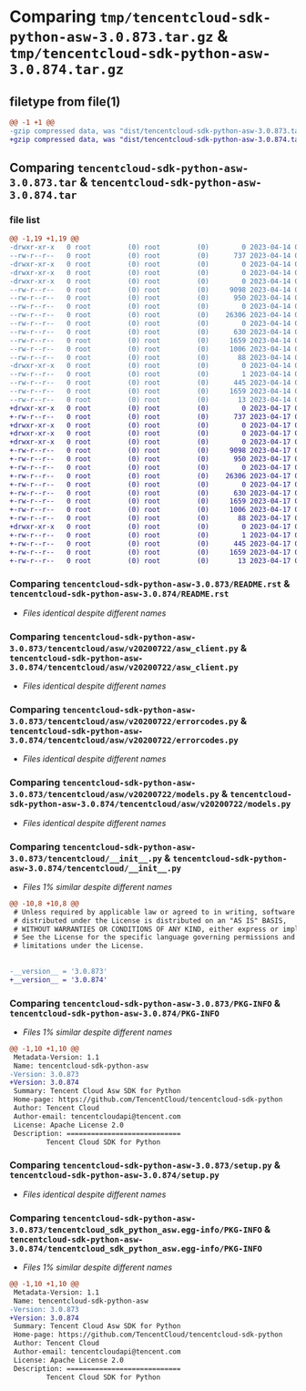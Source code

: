 # Comparing `tmp/tencentcloud-sdk-python-asw-3.0.873.tar.gz` & `tmp/tencentcloud-sdk-python-asw-3.0.874.tar.gz`

## filetype from file(1)

```diff
@@ -1 +1 @@
-gzip compressed data, was "dist/tencentcloud-sdk-python-asw-3.0.873.tar", last modified: Fri Apr 14 00:19:00 2023, max compression
+gzip compressed data, was "dist/tencentcloud-sdk-python-asw-3.0.874.tar", last modified: Mon Apr 17 00:16:48 2023, max compression
```

## Comparing `tencentcloud-sdk-python-asw-3.0.873.tar` & `tencentcloud-sdk-python-asw-3.0.874.tar`

### file list

```diff
@@ -1,19 +1,19 @@
-drwxr-xr-x   0 root         (0) root         (0)        0 2023-04-14 00:19:00.000000 tencentcloud-sdk-python-asw-3.0.873/
--rw-r--r--   0 root         (0) root         (0)      737 2023-04-14 00:19:00.000000 tencentcloud-sdk-python-asw-3.0.873/README.rst
-drwxr-xr-x   0 root         (0) root         (0)        0 2023-04-14 00:19:00.000000 tencentcloud-sdk-python-asw-3.0.873/tencentcloud/
-drwxr-xr-x   0 root         (0) root         (0)        0 2023-04-14 00:19:00.000000 tencentcloud-sdk-python-asw-3.0.873/tencentcloud/asw/
-drwxr-xr-x   0 root         (0) root         (0)        0 2023-04-14 00:19:00.000000 tencentcloud-sdk-python-asw-3.0.873/tencentcloud/asw/v20200722/
--rw-r--r--   0 root         (0) root         (0)     9098 2023-04-14 00:19:00.000000 tencentcloud-sdk-python-asw-3.0.873/tencentcloud/asw/v20200722/asw_client.py
--rw-r--r--   0 root         (0) root         (0)      950 2023-04-14 00:19:00.000000 tencentcloud-sdk-python-asw-3.0.873/tencentcloud/asw/v20200722/errorcodes.py
--rw-r--r--   0 root         (0) root         (0)        0 2023-04-14 00:19:00.000000 tencentcloud-sdk-python-asw-3.0.873/tencentcloud/asw/v20200722/__init__.py
--rw-r--r--   0 root         (0) root         (0)    26306 2023-04-14 00:19:00.000000 tencentcloud-sdk-python-asw-3.0.873/tencentcloud/asw/v20200722/models.py
--rw-r--r--   0 root         (0) root         (0)        0 2023-04-14 00:19:00.000000 tencentcloud-sdk-python-asw-3.0.873/tencentcloud/asw/__init__.py
--rw-r--r--   0 root         (0) root         (0)      630 2023-04-14 00:19:00.000000 tencentcloud-sdk-python-asw-3.0.873/tencentcloud/__init__.py
--rw-r--r--   0 root         (0) root         (0)     1659 2023-04-14 00:19:00.000000 tencentcloud-sdk-python-asw-3.0.873/PKG-INFO
--rw-r--r--   0 root         (0) root         (0)     1006 2023-04-14 00:19:00.000000 tencentcloud-sdk-python-asw-3.0.873/setup.py
--rw-r--r--   0 root         (0) root         (0)       88 2023-04-14 00:19:00.000000 tencentcloud-sdk-python-asw-3.0.873/setup.cfg
-drwxr-xr-x   0 root         (0) root         (0)        0 2023-04-14 00:19:00.000000 tencentcloud-sdk-python-asw-3.0.873/tencentcloud_sdk_python_asw.egg-info/
--rw-r--r--   0 root         (0) root         (0)        1 2023-04-14 00:19:00.000000 tencentcloud-sdk-python-asw-3.0.873/tencentcloud_sdk_python_asw.egg-info/dependency_links.txt
--rw-r--r--   0 root         (0) root         (0)      445 2023-04-14 00:19:00.000000 tencentcloud-sdk-python-asw-3.0.873/tencentcloud_sdk_python_asw.egg-info/SOURCES.txt
--rw-r--r--   0 root         (0) root         (0)     1659 2023-04-14 00:19:00.000000 tencentcloud-sdk-python-asw-3.0.873/tencentcloud_sdk_python_asw.egg-info/PKG-INFO
--rw-r--r--   0 root         (0) root         (0)       13 2023-04-14 00:19:00.000000 tencentcloud-sdk-python-asw-3.0.873/tencentcloud_sdk_python_asw.egg-info/top_level.txt
+drwxr-xr-x   0 root         (0) root         (0)        0 2023-04-17 00:16:48.000000 tencentcloud-sdk-python-asw-3.0.874/
+-rw-r--r--   0 root         (0) root         (0)      737 2023-04-17 00:16:48.000000 tencentcloud-sdk-python-asw-3.0.874/README.rst
+drwxr-xr-x   0 root         (0) root         (0)        0 2023-04-17 00:16:48.000000 tencentcloud-sdk-python-asw-3.0.874/tencentcloud/
+drwxr-xr-x   0 root         (0) root         (0)        0 2023-04-17 00:16:48.000000 tencentcloud-sdk-python-asw-3.0.874/tencentcloud/asw/
+drwxr-xr-x   0 root         (0) root         (0)        0 2023-04-17 00:16:48.000000 tencentcloud-sdk-python-asw-3.0.874/tencentcloud/asw/v20200722/
+-rw-r--r--   0 root         (0) root         (0)     9098 2023-04-17 00:16:48.000000 tencentcloud-sdk-python-asw-3.0.874/tencentcloud/asw/v20200722/asw_client.py
+-rw-r--r--   0 root         (0) root         (0)      950 2023-04-17 00:16:48.000000 tencentcloud-sdk-python-asw-3.0.874/tencentcloud/asw/v20200722/errorcodes.py
+-rw-r--r--   0 root         (0) root         (0)        0 2023-04-17 00:16:48.000000 tencentcloud-sdk-python-asw-3.0.874/tencentcloud/asw/v20200722/__init__.py
+-rw-r--r--   0 root         (0) root         (0)    26306 2023-04-17 00:16:48.000000 tencentcloud-sdk-python-asw-3.0.874/tencentcloud/asw/v20200722/models.py
+-rw-r--r--   0 root         (0) root         (0)        0 2023-04-17 00:16:48.000000 tencentcloud-sdk-python-asw-3.0.874/tencentcloud/asw/__init__.py
+-rw-r--r--   0 root         (0) root         (0)      630 2023-04-17 00:16:48.000000 tencentcloud-sdk-python-asw-3.0.874/tencentcloud/__init__.py
+-rw-r--r--   0 root         (0) root         (0)     1659 2023-04-17 00:16:48.000000 tencentcloud-sdk-python-asw-3.0.874/PKG-INFO
+-rw-r--r--   0 root         (0) root         (0)     1006 2023-04-17 00:16:48.000000 tencentcloud-sdk-python-asw-3.0.874/setup.py
+-rw-r--r--   0 root         (0) root         (0)       88 2023-04-17 00:16:48.000000 tencentcloud-sdk-python-asw-3.0.874/setup.cfg
+drwxr-xr-x   0 root         (0) root         (0)        0 2023-04-17 00:16:48.000000 tencentcloud-sdk-python-asw-3.0.874/tencentcloud_sdk_python_asw.egg-info/
+-rw-r--r--   0 root         (0) root         (0)        1 2023-04-17 00:16:48.000000 tencentcloud-sdk-python-asw-3.0.874/tencentcloud_sdk_python_asw.egg-info/dependency_links.txt
+-rw-r--r--   0 root         (0) root         (0)      445 2023-04-17 00:16:48.000000 tencentcloud-sdk-python-asw-3.0.874/tencentcloud_sdk_python_asw.egg-info/SOURCES.txt
+-rw-r--r--   0 root         (0) root         (0)     1659 2023-04-17 00:16:48.000000 tencentcloud-sdk-python-asw-3.0.874/tencentcloud_sdk_python_asw.egg-info/PKG-INFO
+-rw-r--r--   0 root         (0) root         (0)       13 2023-04-17 00:16:48.000000 tencentcloud-sdk-python-asw-3.0.874/tencentcloud_sdk_python_asw.egg-info/top_level.txt
```

### Comparing `tencentcloud-sdk-python-asw-3.0.873/README.rst` & `tencentcloud-sdk-python-asw-3.0.874/README.rst`

 * *Files identical despite different names*

### Comparing `tencentcloud-sdk-python-asw-3.0.873/tencentcloud/asw/v20200722/asw_client.py` & `tencentcloud-sdk-python-asw-3.0.874/tencentcloud/asw/v20200722/asw_client.py`

 * *Files identical despite different names*

### Comparing `tencentcloud-sdk-python-asw-3.0.873/tencentcloud/asw/v20200722/errorcodes.py` & `tencentcloud-sdk-python-asw-3.0.874/tencentcloud/asw/v20200722/errorcodes.py`

 * *Files identical despite different names*

### Comparing `tencentcloud-sdk-python-asw-3.0.873/tencentcloud/asw/v20200722/models.py` & `tencentcloud-sdk-python-asw-3.0.874/tencentcloud/asw/v20200722/models.py`

 * *Files identical despite different names*

### Comparing `tencentcloud-sdk-python-asw-3.0.873/tencentcloud/__init__.py` & `tencentcloud-sdk-python-asw-3.0.874/tencentcloud/__init__.py`

 * *Files 1% similar despite different names*

```diff
@@ -10,8 +10,8 @@
 # Unless required by applicable law or agreed to in writing, software
 # distributed under the License is distributed on an "AS IS" BASIS,
 # WITHOUT WARRANTIES OR CONDITIONS OF ANY KIND, either express or implied.
 # See the License for the specific language governing permissions and
 # limitations under the License.
 
 
-__version__ = '3.0.873'
+__version__ = '3.0.874'
```

### Comparing `tencentcloud-sdk-python-asw-3.0.873/PKG-INFO` & `tencentcloud-sdk-python-asw-3.0.874/PKG-INFO`

 * *Files 1% similar despite different names*

```diff
@@ -1,10 +1,10 @@
 Metadata-Version: 1.1
 Name: tencentcloud-sdk-python-asw
-Version: 3.0.873
+Version: 3.0.874
 Summary: Tencent Cloud Asw SDK for Python
 Home-page: https://github.com/TencentCloud/tencentcloud-sdk-python
 Author: Tencent Cloud
 Author-email: tencentcloudapi@tencent.com
 License: Apache License 2.0
 Description: ============================
         Tencent Cloud SDK for Python
```

### Comparing `tencentcloud-sdk-python-asw-3.0.873/setup.py` & `tencentcloud-sdk-python-asw-3.0.874/setup.py`

 * *Files identical despite different names*

### Comparing `tencentcloud-sdk-python-asw-3.0.873/tencentcloud_sdk_python_asw.egg-info/PKG-INFO` & `tencentcloud-sdk-python-asw-3.0.874/tencentcloud_sdk_python_asw.egg-info/PKG-INFO`

 * *Files 1% similar despite different names*

```diff
@@ -1,10 +1,10 @@
 Metadata-Version: 1.1
 Name: tencentcloud-sdk-python-asw
-Version: 3.0.873
+Version: 3.0.874
 Summary: Tencent Cloud Asw SDK for Python
 Home-page: https://github.com/TencentCloud/tencentcloud-sdk-python
 Author: Tencent Cloud
 Author-email: tencentcloudapi@tencent.com
 License: Apache License 2.0
 Description: ============================
         Tencent Cloud SDK for Python
```

